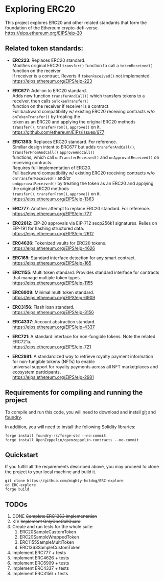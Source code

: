 # Exploring ERC20

This project explores ERC20 and other related standards that form the foundation of the Ethereum crypto-defi-verse.  
https://eips.ethereum.org/EIPS/eip-20  

## Related token standards:  

-   **ERC223**: Replaces ERC20 standard.  
                Modifies original ERC20 `transfer()` function to call a `tokenReceived()` function on the receiver  
                if receiver is a contract. Reverts if `tokenReceived()` not implemented.  
                https://eips.ethereum.org/EIPS/eip-223  

-   **ERC677**: Add-on to ERC20 standard.  
                Adds new function `transferAndCall()` which transfers tokens to a receiver, then calls `onTokenTransfer()`  
                function on the receiver if receiver is a contract.  
                Full backward compatibility w/ existing ERC20 receiving contracts w/o `onTokenTransfer()` by treating the  
                token as an ERC20 and applying the original ERC20 methods `transfer()`, `transferFrom()`, `approve()` on it.  
                https://github.com/ethereum/EIPs/issues/677  

-   **ERC1363**: Replaces ERC20 standard. For reference.  
                 Similiar design intent to ERC677 but adds `transferAndCall()`, `transferFromAndCall()` `approveAndCall()`  
                 functions, which call `onTransferReceived()` and `onApprovalReceived()` on receiving contracts.  
                 Requires full implementation of ERC20.  
                 Full backward compatibility w/ existing ERC20 receiving contracts w/o `onTransferReceived()` and/or  
                 `onApprovalReceived()` by treating the token as an ERC20 and applying the original ERC20 methods  
                 `transfer()`, `transferFrom()`, `approve()` on it.  
                 https://eips.ethereum.org/EIPS/eip-1363  

-   **ERC777**: Another attempt to replace ERC20 standard. For reference.  
                https://eips.ethereum.org/EIPS/eip-777  

-   **ERC2612**: EIP-20 approvals via EIP-712 secp256k1 signatures. Relies on EIP-191 for hashing structured data.  
                 https://eips.ethereum.org/EIPS/eip-2612  

-   **ERC4626**: Tokenized vaults for ERC20 tokens.  
                 https://eips.ethereum.org/EIPS/eip-4626  

-   **ERC165**: Standard interface detection for any smart contract.  
                https://eips.ethereum.org/EIPS/eip-165  

-   **ERC1155**: Multi token standard. Provides standard interface for contracts that manage multiple token types.  
                 https://eips.ethereum.org/EIPS/eip-1155  

-   **ERC6909**: Minimal multi token standard.  
                 https://eips.ethereum.org/EIPS/eip-6909  

-   **ERC3156**: Flash loan standard.  
                 https://eips.ethereum.org/EIPS/eip-3156  

-   **ERC4337**: Account abstraction standard.  
                 https://eips.ethereum.org/EIPS/eip-4337  

-   **ERC721**: A standard interface for non-fungible tokens. Note the related ERC721a.  
                https://eips.ethereum.org/EIPS/eip-721  

-   **ERC2981**: A standardized way to retrieve royalty payment information for non-fungible tokens (NFTs) to enable  
                 universal support for royalty payments across all NFT marketplaces and ecosystem participants.  
                 https://eips.ethereum.org/EIPS/eip-2981  

## Requirements for compiling and running the project

To compile and run this code, you will need to download and install 
[git](https://git-scm.com/book/en/v2/Getting-Started-Installing-Git) and
[foundry](https://getfoundry.sh/).  

In addition, you will need to install the following Solidity libraries:  

```
forge install foundry-rs/forge-std --no-commit
forge install OpenZeppelin/openzeppelin-contracts --no-commit
```

## Quickstart

If you fulfill all the requirements described above, you may proceed to clone the project to your local machine and build it.
```
git clone https://github.com/mighty-hotdog/ERC-explore
cd ERC-explore
forge build
```

## TODOs
1. DONE ~~Complete ERC1363 implementation~~
2. KIV ~~Implement OnlyOneCallGuard~~
3. Create and run tests for the whole suite:
   1. ERC20SampleCustomToken
   2. ERC20SampleWrappedToken
   3. ERC1155SampleMultiToken
   4. ERC1363SampleCustomToken
4. Implement ERC777 + tests
5. Implement ERC4626 + tests
6. Implement ERC6909 + tests
7. Implement ERC4337 + tests
8. Implement ERC3156 + tests